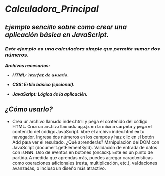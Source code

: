 # **_Calculadora_Principal_**

## **_Ejemplo sencillo sobre cómo crear una aplicación básica en JavaScript._**

### **_Este ejemplo es una calculadora simple que permite sumar dos números._**

**_Archivos necesarios:_**

- **_HTML: Interfaz de usuario._**
  
- **_CSS: Estilo básico (opcional)._**
  
- **_JavaScript: Lógica de la aplicación._**

## **_¿Cómo usarlo?_**

- Crea un archivo llamado index.html y pega el contenido del código HTML.
Crea un archivo llamado app.js en la misma carpeta y pega el contenido del código JavaScript.
Abre el archivo index.html en tu navegador.
Ingresa dos números en los campos y haz clic en el botón Add para ver el resultado.
¿Qué aprenderás?
Manipulación del DOM con JavaScript (document.getElementById).
Validación de entrada de datos con isNaN.
Uso de eventos en botones (onclick).
Este es un punto de partida. A medida que aprendas más, puedes agregar características como operaciones adicionales (resta, multiplicación, etc.), validaciones avanzadas, o incluso un diseño más atractivo.
